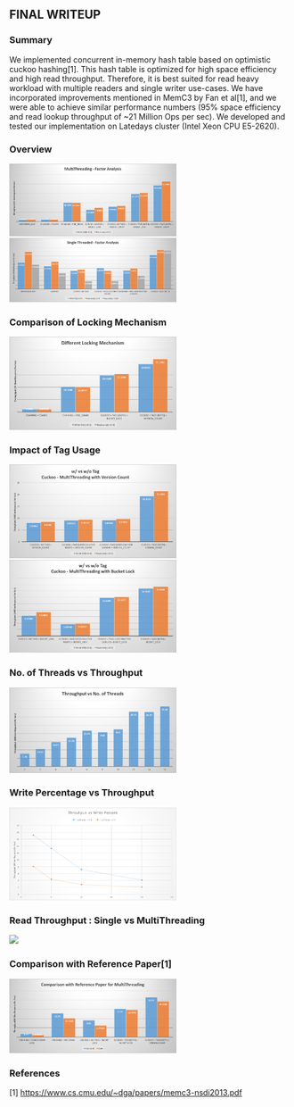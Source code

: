 ## FINAL WRITEUP

### Summary

We implemented concurrent in-memory hash table based on optimistic cuckoo hashing[1].  This hash table is optimized for high space efficiency and high read throughput. Therefore, it is best suited for read heavy workload with multiple readers and single writer use-cases. We have incorporated improvements mentioned in MemC3 by Fan et al[1], and we were able to achieve similar performance numbers (95% space efficiency and read lookup throughput of ~21 Million Ops per sec). We developed and tested our implementation on Latedays cluster (Intel Xeon CPU E5-2620).


### Overview
<img src="multi_factor_analysis.png" width="300">
<img src="single_factor_analysis.png" width="300">


### Comparison of Locking Mechanism
<img src="multi_locking.png" width="300">


### Impact of Tag Usage
<img src="multi_tag1.png" width="300">
<img src="multi_tag2.png" width="300">

### No. of Threads vs Throughput
<img src="thread_vs_thr.png" width="300">

### Write Percentage vs Throughput
<img src="througput_vs_write.png" width="300">

### Read Throughput : Single vs MultiThreading
<img src="read_throughput.png" width="300">


### Comparison with Reference Paper[1]
<img src="comparison_with_fen.png" width="300">


### References
[1] https://www.cs.cmu.edu/~dga/papers/memc3-nsdi2013.pdf